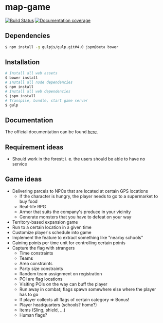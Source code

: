 # map-game
[![Build Status](https://travis-ci.org/kdex/map-game.svg?branch=master)](https://travis-ci.org/kdex/map-game)
[![Documentation coverage](https://doc.esdoc.org/github.com/kdex/map-game/badge.svg)](https://doc.esdoc.org/github.com/kdex/map-game/)
## Dependencies
```bash
$ npm install -g gulpjs/gulp.git#4.0 jspm@beta bower
```
## Installation
```bash
# Install all web assets
$ bower install
# Install all node dependencies
$ npm install
# Install all web dependencies
$ jspm install
# Transpile, bundle, start game server
$ gulp
```
## Documentation
The official documentation can be found [here](https://doc.esdoc.org/github.com/kdex/map-game/).
## Requirement ideas
- Should work in the forest; i. e. the users should be able to have no service

## Game ideas
- Delivering parcels to NPCs that are located at certain GPS locations
	- If the character is hungry, the player needs to go to a supermarket to buy food
	- Real-life RPG
	- Armor that suits the company's produce in your vicinity
	- Generate monsters that you have to defeat on your way
- Territory-based expansion game
- Run to a certain location in a given time
- Customize player's schedule into game
- Implement the feature to extract something like "nearby schools"
- Gaining points per time unit for controlling certain points
- Capture the flag with strangers
	- Time constraints
	- Teams
	- Area constraints
	- Party size constraints
	- Random team assignment on registration
	- POI are flag locations
	- Visiting POIs on the way can buff the player
	- Run away in combat; flags spawn somewhere else where the player has to go
	- If player collects all flags of certain category ⇒ Bonus!
	- Player headquarters (schools? home?)
	- Items (Sling, shield, …)
	- Human flags?
